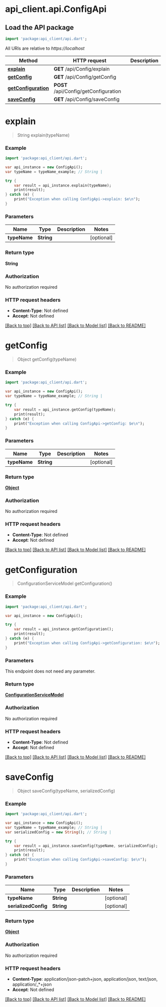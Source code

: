 # api_client.api.ConfigApi

## Load the API package
```dart
import 'package:api_client/api.dart';
```

All URIs are relative to *https://localhost*

Method | HTTP request | Description
------------- | ------------- | -------------
[**explain**](ConfigApi.md#explain) | **GET** /api/Config/explain | 
[**getConfig**](ConfigApi.md#getConfig) | **GET** /api/Config/getConfig | 
[**getConfiguration**](ConfigApi.md#getConfiguration) | **POST** /api/Config/getConfiguration | 
[**saveConfig**](ConfigApi.md#saveConfig) | **GET** /api/Config/saveConfig | 


# **explain**
> String explain(typeName)



### Example 
```dart
import 'package:api_client/api.dart';

var api_instance = new ConfigApi();
var typeName = typeName_example; // String | 

try { 
    var result = api_instance.explain(typeName);
    print(result);
} catch (e) {
    print("Exception when calling ConfigApi->explain: $e\n");
}
```

### Parameters

Name | Type | Description  | Notes
------------- | ------------- | ------------- | -------------
 **typeName** | **String**|  | [optional] 

### Return type

**String**

### Authorization

No authorization required

### HTTP request headers

 - **Content-Type**: Not defined
 - **Accept**: Not defined

[[Back to top]](#) [[Back to API list]](../README.md#documentation-for-api-endpoints) [[Back to Model list]](../README.md#documentation-for-models) [[Back to README]](../README.md)

# **getConfig**
> Object getConfig(typeName)



### Example 
```dart
import 'package:api_client/api.dart';

var api_instance = new ConfigApi();
var typeName = typeName_example; // String | 

try { 
    var result = api_instance.getConfig(typeName);
    print(result);
} catch (e) {
    print("Exception when calling ConfigApi->getConfig: $e\n");
}
```

### Parameters

Name | Type | Description  | Notes
------------- | ------------- | ------------- | -------------
 **typeName** | **String**|  | [optional] 

### Return type

[**Object**](Object.md)

### Authorization

No authorization required

### HTTP request headers

 - **Content-Type**: Not defined
 - **Accept**: Not defined

[[Back to top]](#) [[Back to API list]](../README.md#documentation-for-api-endpoints) [[Back to Model list]](../README.md#documentation-for-models) [[Back to README]](../README.md)

# **getConfiguration**
> ConfigurationServiceModel getConfiguration()



### Example 
```dart
import 'package:api_client/api.dart';

var api_instance = new ConfigApi();

try { 
    var result = api_instance.getConfiguration();
    print(result);
} catch (e) {
    print("Exception when calling ConfigApi->getConfiguration: $e\n");
}
```

### Parameters
This endpoint does not need any parameter.

### Return type

[**ConfigurationServiceModel**](ConfigurationServiceModel.md)

### Authorization

No authorization required

### HTTP request headers

 - **Content-Type**: Not defined
 - **Accept**: Not defined

[[Back to top]](#) [[Back to API list]](../README.md#documentation-for-api-endpoints) [[Back to Model list]](../README.md#documentation-for-models) [[Back to README]](../README.md)

# **saveConfig**
> Object saveConfig(typeName, serializedConfig)



### Example 
```dart
import 'package:api_client/api.dart';

var api_instance = new ConfigApi();
var typeName = typeName_example; // String | 
var serializedConfig = new String(); // String | 

try { 
    var result = api_instance.saveConfig(typeName, serializedConfig);
    print(result);
} catch (e) {
    print("Exception when calling ConfigApi->saveConfig: $e\n");
}
```

### Parameters

Name | Type | Description  | Notes
------------- | ------------- | ------------- | -------------
 **typeName** | **String**|  | [optional] 
 **serializedConfig** | **String**|  | [optional] 

### Return type

[**Object**](Object.md)

### Authorization

No authorization required

### HTTP request headers

 - **Content-Type**: application/json-patch+json, application/json, text/json, application/_*+json
 - **Accept**: Not defined

[[Back to top]](#) [[Back to API list]](../README.md#documentation-for-api-endpoints) [[Back to Model list]](../README.md#documentation-for-models) [[Back to README]](../README.md)


